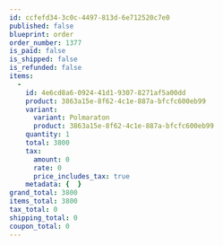 ```yaml
---
id: ccfefd34-3c0c-4497-813d-6e712520c7e0
published: false
blueprint: order
order_number: 1377
is_paid: false
is_shipped: false
is_refunded: false
items:
  -
    id: 4e6cd8a6-0924-41d1-9307-8271af5a00dd
    product: 3863a15e-8f62-4c1e-887a-bfcfc600eb99
    variant:
      variant: Polmaraton
      product: 3863a15e-8f62-4c1e-887a-bfcfc600eb99
    quantity: 1
    total: 3800
    tax:
      amount: 0
      rate: 0
      price_includes_tax: true
    metadata: {  }
grand_total: 3800
items_total: 3800
tax_total: 0
shipping_total: 0
coupon_total: 0
---
```

